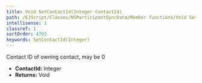 ```yaml
---
title: Void SetContactId(Integer ContactId)
path: /EJScript/Classes/NSParticipantSyncData/Member functions/Void SetContactId(Integer p_0)
intellisense: 1
classref: 1
sortOrder: 4793
keywords: SetContactId(Integer)
---
```



Contact ID of owning contact, may be 0



* **ContactId:** Integer
* **Returns:** Void


